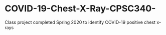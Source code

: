 # COVID-19-Chest-X-Ray-CPSC340-
Class project completed Spring 2020 to identify COVID-19 positive chest x-rays
